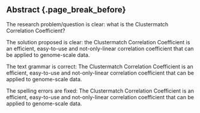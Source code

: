 ## Abstract {.page_break_before}

The research problem/question is clear: what is the Clustermatch Correlation Coefficient?

The solution proposed is clear: the Clustermatch Correlation Coefficient is an efficient, easy-to-use and not-only-linear correlation coefficient that can be applied to genome-scale data.

The text grammar is correct: The Clustermatch Correlation Coefficient is an efficient, easy-to-use and not-only-linear correlation coefficient that can be applied to genome-scale data.

The spelling errors are fixed: The Clustermatch Correlation Coefficient is an efficient, easy-to-use and not-only-linear correlation coefficient that can be applied to genome-scale data.
